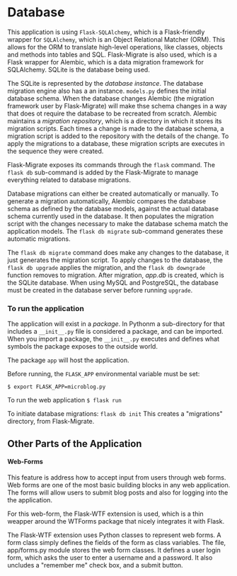 # Database

This application is using `Flask-SQLAlchemy`, which is a Flask-friendly wrapper for `SQLAlchemy`, which is an Object Relational Matcher (ORM).
This allows for the ORM to translate high-level operations, like classes, objects and methods into tables and SQL.
Flask-Migrate is also used, which is a Flask wrapper for Alembic, which is a data migration framework for SQLAlchemy.
SQLite is the database being used.

The SQLite is represented by the _database instance_. The database migration engine also has a an instance.
`models.py` defines the initial database schema. When the database changes
Alembic (the migration framework user by Flask-Migrate) will make thse schema changes
in a way that does ot require the database to be recreated from scratch.
Alembic maintains a _migration repository_, which is a directory in which it stores its migration scripts.
Each times a change is made to the database schema, a migration script 
is added to the repository with the details of the change. To apply the migrations to a database, 
these migration scripts are executes in the sequence they were created.

Flask-Migrate exposes its commands through the `flask` command.
The `flask db` sub-command is added by the Flask-Migrate to manage everything
related to database migrations.

Database migrations can either be created automatically or manually.
To generate a migration automatically, Alembic compares the database schema
as defined by the database models, against the actual database schema currently used in the database.
It then populates the migration script with the changes necessary to make the database schema match the
application models. The `flask db migrate` sub-command generates these automatic migrations.

The `flask db migrate` command does make any changes to the database, it just
generates the migration script. To apply changes to the database, the `flask db upgrade` applies
the migration, and the `flask db downgrade` function removes to migration. After migration,
_app.db_ is created, which is the SQLite database. When using MySQL and PostgreSQL, the database must
be created in the database server before running `upgrade`.



### To run the application
The application will exist in a _package_. In Pythonm a sub-directory for that includes a `__init__.py` file is considered a package, and can be imported.
When you import a package, the `__init__.py` executes and defines what symbols the package exposes to the outside world.

The package `app` will host the application.

Before running, the `FLASK_APP` environmental  variable must be set:

```$ export FLASK_APP=microblog.py```

To run the web application ```$ flask run```

To initiate database migrations: ```flask db init```
This creates a "migrations" directory, from Flask-Migrate.

## Other Parts of the Application

#### Web-Forms

This feature is address how to accept input from users through web forms. Web forms are one of the most basic building blocks in any web application.
The forms will allow users to submit blog posts and also for logging into the the application.

For this web-form, the Flask-WTF extension is used, which is a thin weapper around the WTForms package that nicely integrates it with Flask.

The Flask-WTF  extension uses Python classes to represent web forms. A form class simply defines the fields of the form as class variables.
The file, app/forms.py module stores the web form classes. It defines a user login form, which asks the user to enter a username and a password.
It also uncludes a "remember me" check box, and a submit button.
